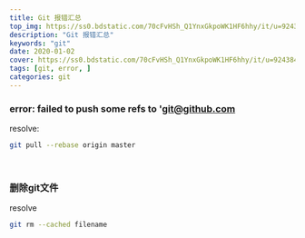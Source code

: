 ```yaml
---
title: Git 报错汇总
top_img: https://ss0.bdstatic.com/70cFvHSh_Q1YnxGkpoWK1HF6hhy/it/u=924384885,4203827437&fm=26&gp=0.jpg
description: "Git 报错汇总"
keywords: "git"
date: 2020-01-02
cover: https://ss0.bdstatic.com/70cFvHSh_Q1YnxGkpoWK1HF6hhy/it/u=924384885,4203827437&fm=26&gp=0.jpg
tags: [git, error, ]
categories: git
---
```


### error: failed to push some refs to 'git@github.com

resolve: 
```bash
git pull --rebase origin master
```


<br/>

### 删除git文件

resolve
```bash
git rm --cached filename
```


